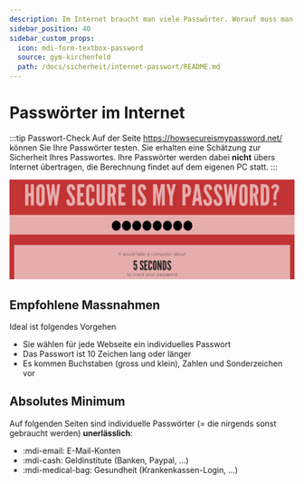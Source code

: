 ```yaml
---
description: Im Internet braucht man viele Passwörter. Worauf muss man achten?
sidebar_position: 40
sidebar_custom_props:
  icon: mdi-form-textbox-password
  source: gym-kirchenfeld
  path: /docs/sicherheit/internet-passwort/README.md
---
```


# Passwörter im Internet



:::tip Passwort-Check
Auf der Seite https://howsecureismypassword.net/ können Sie Ihre Passwörter testen. Sie erhalten eine Schätzung zur Sicherheit Ihres Passwortes. Ihre Passwörter werden dabei **nicht** übers Internet übertragen, die Berechnung findet auf dem eigenen PC statt.
:::

![Passwort-Test](./howsecureismypassword-bad.png)

## Empfohlene Massnahmen
Ideal ist folgendes Vorgehen
- Sie wählen für jede Webseite ein individuelles Passwort
- Das Passwort ist 10 Zeichen lang oder länger
- Es kommen Buchstaben (gross und klein), Zahlen und Sonderzeichen vor


## Absolutes Minimum
Auf folgenden Seiten sind individuelle Passwörter (= die nirgends sonst gebraucht werden) **unerlässlich**:
- :mdi-email: E-Mail-Konten
- :mdi-cash: Geldinstitute (Banken, Paypal, ...)
- :mdi-medical-bag: Gesundheit (Krankenkassen-Login, ...)
